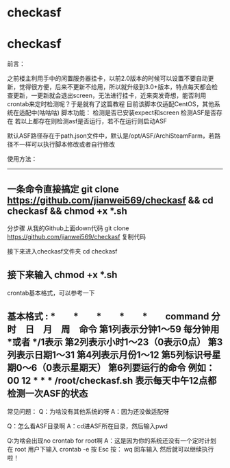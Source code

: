 # checkasf
# checkasf
前言：

之前楼主利用手中的闲置服务器挂卡，以前2.0版本的时候可以设置不要自动更新，觉得很方便，后来不更新不给用，所以就升级到3.0+版本，特点每天都会检查更新，一更新就会退出screen，无法进行挂卡，近来突发奇想，能否利用crontab来定时检测呢？于是就有了这篇教程
目前该脚本仅适配CentOS，其他系统在适配中(咕咕咕)
脚本功能：
检测是否已安装expect和screen
检测ASF是否存在
若以上都存在则检测asf是否运行，若不在运行则启动ASF

默认ASF路径存在于path.json文件中，默认是/opt/ASF/ArchiSteamFarm，若路径不一样可以执行脚本修改或者自行修改

使用方法：

---
一条命令直接搞定
git clone https://github.com/jianwei569/checkasf && cd checkasf && chmod +x *.sh
---
分步骤
从我的Github上面down代码
git clone https://github.com/jianwei569/checkasf
复制代码


接下来进入checkasf文件夹
cd checkasf

接下来输入
chmod +x *.sh
---
crontab基本格式，可以参考一下

基本格式 : 
*　　*　　*　　*　　*　　command 
分　时　日　月　周　命令 
第1列表示分钟1～59 每分钟用*或者 */1表示 
第2列表示小时1～23（0表示0点） 
第3列表示日期1～31 
第4列表示月份1～12 
第5列标识号星期0～6（0表示星期天） 
第6列要运行的命令 
例如：
00 12 * * * /root/checkasf.sh 
表示每天中午12点都检测一次ASF的状态
---
常见问题：
Q：为啥没有其他系统的呀
A：因为还没做适配呀

Q：怎么看ASF目录啊
A：cd进ASF所在目录，然后输入pwd

Q:为啥会出现no crontab for root啊
A：这是因为你的系统还没有一个定时计划
    在 root 用户下输入 crontab -e
按 Esc 按： wq   回车输入
然后就可以继续执行啦！
